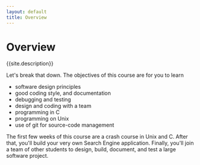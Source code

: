 ```yaml
---
layout: default
title: Overview
---
```


Overview
==========

{{site.description}}

Let's break that down.
The objectives of this course are for you to learn

  * software design principles
  * good coding style, and documentation
  * debugging and testing
  * design and coding with a team
  * programming in C
  * programming on Unix
  * use of git for source-code management

The first few weeks of this course are a crash course in Unix and C.
After that, you'll build your very own Search Engine application.
Finally, you'll join a team of other students to design, build, document, and test a large software project.

